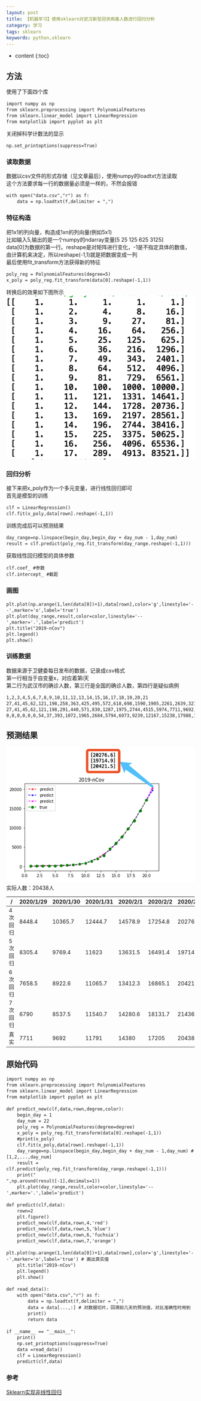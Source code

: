 ```yaml
---
layout: post
title: 【机器学习】使用sklearn对武汉新型冠状病毒人数进行回归分析
category: 学习
tags: sklearn
keywords: python,sklearn
---
```


* content
{:toc}


## 方法

使用了下面四个库
```
import numpy as np
from sklearn.preprocessing import PolynomialFeatures
from sklearn.linear_model import LinearRegression
from matplotlib import pyplot as plt
```
关闭掉科学计数法的显示
```
np.set_printoptions(suppress=True)
```
### 读取数据

数据以csv文件的形式存储（见文章最后），使用numpy的loadtxt方法读取  
这个方法要求每一行的数据量必须是一样的，不然会报错
```
with open("data.csv","r") as f:
    data = np.loadtxt(f,delimiter = ",")
```
### 特征构造

把1x1的列向量，构造成1xn的列向量(例如5x1)  
比如输入5,输出的是一个numpy的ndarray变量[5 25 125 625 3125]  
data[0]为数据的第一行。reshape是对矩阵进行变化，-1是不指定具体的数值，由计算机来决定，所以reshape(-1,1)就是把数据变成一列  
最后使用fit_transform方法获得新的特征
```
poly_reg = PolynomialFeatures(degree=5)
x_poly = poly_reg.fit_transform(data[0].reshape(-1,1))
```
转换后的效果如下图所示  
![](/assets/img/study/nCov1.png)


### 回归分析

接下来把x_poly作为一个多元变量，进行线性回归即可  
首先是模型的训练
```
clf = LinearRegression()
clf.fit(x_poly,data[rown].reshape(-1,1))
```
训练完成后可以预测结果
```
day_range=np.linspace(begin_day,begin_day + day_num - 1,day_num)
result = clf.predict(poly_reg.fit_transform(day_range.reshape(-1,1)))
```


获取线性回归模型的具体参数

```
clf.coef_ #参数
clf.intercept_ #截距
```

### 画图
```
plt.plot(np.arange(1,len(data[0])+1),data[rown],color='g',linestyle='--',marker='o',label='true')
plt.plot(day_range,result,color=color,linestyle='--',marker='.',label='predict')
plt.title("2019-nCov")
plt.legend()
plt.show()
 ```

### 训练数据
数据来源于卫健委每日发布的数据，记录成csv格式  
第一行相当于自变量x，对应着第i天  
第二行为武汉市的确诊人数，第三行是全国的确诊人数，第四行是疑似病例  
```
1,2,3,4,5,6,7,8,9,10,11,12,13,14,15,16,17,18,19,20,21
27,41,45,62,121,198,258,363,425,495,572,618,698,1590,1905,2261,2639,3215,4109,5142,6384
27,41,45,62,121,198,291,440,571,830,1287,1975,2744,4515,5974,7711,9692,11791,14380,17205,20438
0,0,0,0,0,0,54,37,393,1072,1965,2684,5794,6973,9239,12167,15238,17988,19544,21588,23214
```

## 预测结果


![](/assets/img/study/nCovpre2_4.png)
实际人数：20438人


/|2020/1/29|2020/1/30|2020/1/31|2020/2/1|2020/2/2|2020/2/3
--|--|--|--|--|--|--
4次回归|8448.4|10365.7|12444.7|14578.9|17254.8|20276.6
5次回归|8305.4|9769.4|11623|13631.5|16491.4|19714.9
6次回归|7658.5|8922.6|11065.7|13412.3|16865.1|20421.5
7次回归|6790|8537.5|11540.7|14280.6|18131.7|21436.5
真实|7711|9692|11791|14380|17205|20438

## 原始代码

```
import numpy as np
from sklearn.preprocessing import PolynomialFeatures
from sklearn.linear_model import LinearRegression
from matplotlib import pyplot as plt

def predict_new(clf,data,rown,degree,color):
    begin_day = 1
    day_num = 22
    poly_reg = PolynomialFeatures(degree=degree)
    x_poly = poly_reg.fit_transform(data[0].reshape(-1,1))
    #print(x_poly)
    clf.fit(x_poly,data[rown].reshape(-1,1))
    day_range=np.linspace(begin_day,begin_day + day_num - 1,day_num) # [1,2,...,day_num]
    result = clf.predict(poly_reg.fit_transform(day_range.reshape(-1,1)))
    print("                            ",np.around(result[-1],decimals=1))
    plt.plot(day_range,result,color=color,linestyle='--',marker='.',label='predict')
    
def predict(clf,data):
    rown=2
    plt.figure()
    predict_new(clf,data,rown,4,'red')
    predict_new(clf,data,rown,5,'blue')
    predict_new(clf,data,rown,6,'fuchsia')
    predict_new(clf,data,rown,7,'orange')
    plt.plot(np.arange(1,len(data[0])+1),data[rown],color='g',linestyle='--',marker='o',label='true') # 画出真实值
    plt.title("2019-nCov")
    plt.legend()
    plt.show()
    
def read_data():
    with open("data.csv","r") as f:
        data = np.loadtxt(f,delimiter = ",")
        data = data[...,:] # 对数据切片，回溯前几天的预测值，对比准确性时用到
        print()
        return data
        
if __name__ == "__main__":
    print()
    np.set_printoptions(suppress=True)
    data =read_data()
    clf = LinearRegression()
    predict(clf,data)

```


### 参考

[Sklearn实现非线性回归](https://blog.csdn.net/js021x/article/details/94912303)